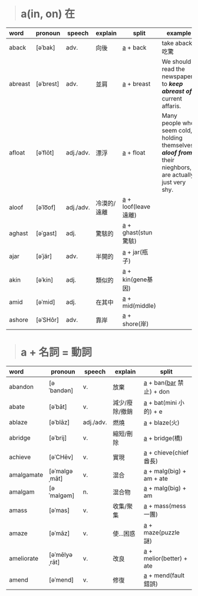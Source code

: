 > # a(in, on) 在

| word    | pronoun   | speech    | explain     | split                 | example                                                                                                 |
| :------ | --------- | --------- | ----------- | --------------------- | ------------------------------------------------------------------------------------------------------- |
| aback   | [əˈbak]   | adv.      | 向後        | [a] + back            | take aback 吃驚                                                                                         |
| abreast | [əˈbrest] | adv.      | 並肩        | [a] + breast          | We should read the newspapers to **_keep abreast of_** current affaris.                                     |
| afloat  | [əˈflōt]  | adj./adv. | 漂浮        | [a] + float           | Many people who seem cold, holding themselves **_aloof from_** their nieghbors, are actually just very shy. |
| aloof   | [əˈlo͞of]  | adj./adv. | 冷漠的/遠離 | [a] + loof(leave遠離) |
| aghast  | [əˈɡast]  | adj.      | 驚駭的      | [a] + ghast(stun驚駭) |
| ajar    | [əˈjär]   | adv.      | 半開的      | [a] + jar(瓶子)       |
| akin    | [əˈkin]   | adj.      | 類似的      | [a] + kin(gene基因)   |
| amid    | [əˈmid]   | adj.      | 在其中      | [a] + mid(middle)     |
| ashore  | [əˈSHôr]  | adv.      | 靠岸        | [a] + shore(岸)       |

> # a + 名詞 = 動詞
| word       | pronoun       | speech    | explain        | split                       |
| :--------- | ------------- | --------- | -------------- | --------------------------- |
| abandon    | [əˈbandən]    | v.        | 放棄           | [a] + ban([bar] 禁止) + don |
| abate      | [əˈbāt]       | v.        | 減少/廢除/撤銷 | [a] + bat(mini 小的) + e    |
| ablaze     | [əˈblāz]      | adj./adv. | 燃燒           | [a] + blaze(火)             |
| abridge    | [əˈbrij]      | v.        | 縮短/刪除      | [a] + bridge(橋)            |
| achieve    | [əˈCHēv]      | v.        | 實現           | [a] + chieve(chief 酋長)    |
| amalgamate | [əˈmalɡəˌmāt] | v.        | 混合           | [a] + malg(big) + am + ate  |
| amalgam    | [əˈmalɡəm]    | n.        | 混合物         | [a] + malg(big) + am        |
| amass      | [əˈmas]       | v.        | 收集/聚集      | [a] + mass(mess 一團)       |
| amaze      | [əˈmāz]       | v.        | 使...困惑      | [a] + maze(puzzle 謎)       |
| ameliorate | [əˈmēlyəˌrāt] | v.        | 改良           | [a] + melior(better) + ate  |
| amend      | [əˈmend]      | v.        | 修復           | [a] + mend(fault 錯誤)      |


[a]:<a.md>
[bar]:<bar.md>